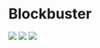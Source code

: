 # Blockbuster
![](http://img.shields.io/badge/stability-experimental-orange.svg?style=flat)
![](http://img.shields.io/badge/.NET%20Framework-v4.0+-58839F.svg?style=flat)
![](http://img.shields.io/badge/Language-C++-yellow.svg?style=flat)